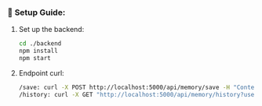 ### 🚀 **Setup Guide:**

1. Set up the backend:
   ```bash
   cd ./backend
   npm install
   npm start
   ```
2. Endpoint curl:
   ```bash
   /save: curl -X POST http://localhost:5000/api/memory/save -H "Content-Type: application/json" -d '{"userID": "644b1f4e5f1b2c001c8e4d9a", "gameDate": "2025-04-28", "failed": 2, "difficulty": "Normal", "completed": true, "timeTaken": 40}'
   /history: curl -X GET "http://localhost:5000/api/memory/history?userID=644b1f4e5f1b2c001c8e4d9a&page=1&limit=2"
   ```

